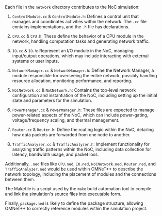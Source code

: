 Each file in the `network` directory contributes to the NoC simulation:

1. `ControlModule.cc` & `ControlModule.h`: Defines a control unit that manages and coordinates activities within the network. The `.cc` file contains implementations, and the `.h` file has declarations.

2. `CPU.cc` & `CPU.h`: These define the behavior of a CPU module in the network, handling computation tasks and generating network traffic.

3. `IO.cc` & `IO.h`: Represent an I/O module in the NoC, managing input/output operations, which may include interacting with external systems or user inputs.

4. `NetworkManager.cc` & `NetworkManager.h`: Define the Network Manager, a module responsible for overseeing the entire network, possibly handling resource allocation, monitoring performance, and reporting.

5. `NoCNetwork.cc` & `NoCNetwork.h`: Contains the top-level network configuration and instantiation of the NoC, including setting up the initial state and parameters for the simulation.

6. `PowerManager.cc` & `PowerManager.h`: These files are expected to manage power-related aspects of the NoC, which can include power-gating, voltage/frequency scaling, and thermal management.

7. `Router.cc` & `Router.h`: Define the routing logic within the NoC, detailing how data packets are forwarded from one node to another.

8. `TrafficAnalyzer.cc` & `TrafficAnalyzer.h`: Implement functionality for analyzing traffic patterns within the NoC, including data collection for latency, bandwidth usage, and packet loss.

Additionally, `.ned` files like `CPU.ned`, `IO.ned`, `NoCNetwork.ned`, `Router.ned`, and `TrafficAnalyzer.ned` would be used within OMNeT++ to describe the network topology, including the placement of modules and the connections between them. 

The Makefile is a script used by the `make` build automation tool to compile and link the simulation's source files into executable form.

Finally, `package.ned` is likely to define the package structure, allowing OMNeT++ to correctly reference modules within the simulation project.
